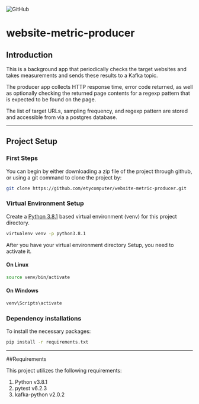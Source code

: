 ![GitHub](https://img.shields.io/github/license/etycomputer/website-metric-producer)

# website-metric-producer

## Introduction

This is a background app that periodically checks the target websites and takes measurements and sends these results to a Kafka topic.

The producer app collects HTTP response time, error code returned, as well as optionally checking the returned page contents for a regexp pattern that is expected to be found on the page.

The list of target URLs, sampling frequency, and regexp pattern are stored and accessible from via a postgres database.

---

## Project Setup

### First Steps

You can begin by either downloading a zip file of the project through github, or using a git command to clone the project by:

```bash
git clone https://github.com/etycomputer/website-metric-producer.git
```

### Virtual Environment Setup

Create a [Python 3.8.1](https://www.python.org/downloads/release/python-381/) based virtual environment (venv) for this project directory.
```bash
virtualenv venv -p python3.8.1
```
After you have your virtual environment directory Setup, you need to activate it.

#### On Linux
```bash
source venv/bin/activate
```
#### On Windows
```bash
venv\Scripts\activate
```
### Dependency installations

To install the necessary packages:

```bash
pip install -r requirements.txt
```

---

##Requirements

This project utilizes the following requirements:

1. Python v3.8.1
1. pytest v6.2.3
1. kafka-python v2.0.2